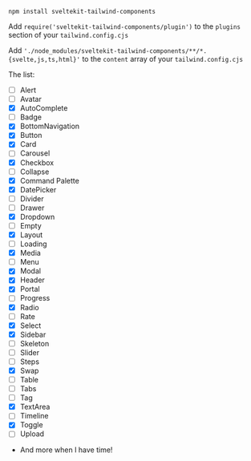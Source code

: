 `npm install sveltekit-tailwind-components`

Add `require('sveltekit-tailwind-components/plugin')` to the `plugins` section of your `tailwind.config.cjs`

Add `'./node_modules/sveltekit-tailwind-components/**/*.{svelte,js,ts,html}'` to the `content` array of your `tailwind.config.cjs`

The list:

- [ ] Alert
- [ ] Avatar
- [x] AutoComplete
- [ ] Badge
- [x] BottomNavigation
- [x] Button
- [x] Card
- [ ] Carousel
- [x] Checkbox
- [ ] Collapse
- [x] Command Palette
- [x] DatePicker
- [ ] Divider
- [ ] Drawer
- [x] Dropdown
- [ ] Empty
- [x] Layout
- [ ] Loading
- [x] Media
- [ ] Menu
- [x] Modal
- [x] Header
- [x] Portal
- [ ] Progress
- [x] Radio
- [ ] Rate
- [x] Select
- [x] Sidebar
- [ ] Skeleton
- [ ] Slider
- [ ] Steps
- [x] Swap
- [ ] Table
- [ ] Tabs
- [ ] Tag
- [x] TextArea
- [ ] Timeline
- [x] Toggle
- [ ] Upload
- And more when I have time!
